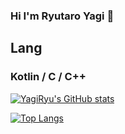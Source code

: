### Hi I'm Ryutaro Yagi 👋

## Lang
### Kotlin / C / C++
[![YagiRyu's GitHub stats](https://github-readme-stats.vercel.app/api?username=YagiRyu&theme=vue-dark&show_icons=true)](https://github.com/YagiRyu/github-readme-stats)

[![Top Langs](https://github-readme-stats.vercel.app/api/top-langs/?username=YagiRyu&theme=vue-dark&show_icons=true&layout=compact)](https://github.com/YagiRyu/github-readme-stats)

